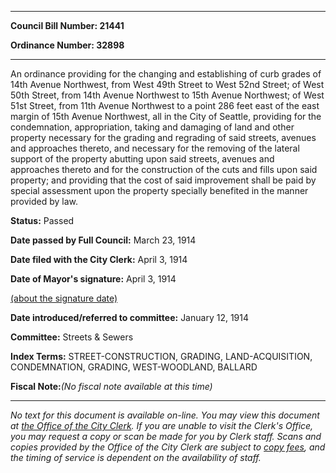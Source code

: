 

********

**Council Bill Number: 21441**
   
**Ordinance Number: 32898**
********

 An ordinance providing for the changing and establishing of curb grades of 14th Avenue Northwest, from West 49th Street to West 52nd Street; of West 50th Street, from 14th Avenue Northwest to 15th Avenue Northwest; of West 51st Street, from 11th Avenue Northwest to a point 286 feet east of the east margin of 15th Avenue Northwest, all in the City of Seattle, providing for the condemnation, appropriation, taking and damaging of land and other property necessary for the grading and regrading of said streets, avenues and approaches thereto, and necessary for the removing of the lateral support of the property abutting upon said streets, avenues and approaches thereto and for the construction of the cuts and fills upon said property; and providing that the cost of said improvement shall be paid by special assessment upon the property specially benefited in the manner provided by law.

**Status:** Passed
   
**Date passed by Full Council:** March 23, 1914
   
**Date filed with the City Clerk:** April 3, 1914
   
**Date of Mayor's signature:** April 3, 1914
   
[(about the signature date)](/~public/approvaldate.htm)
   
   
   
**Date introduced/referred to committee:** January 12, 1914
   
**Committee:** Streets & Sewers
   
   
**Index Terms:** STREET-CONSTRUCTION, GRADING, LAND-ACQUISITION, CONDEMNATION, GRADING, WEST-WOODLAND, BALLARD

**Fiscal Note:**_(No fiscal note available at this time)_
********

_No text for this document is available on-line. You may view this document at [the Office of the City Clerk](http://www.seattle.gov/leg/clerk/contactUs.htm). If you are unable to visit the Clerk's Office, you may request a copy or scan be made for you by Clerk staff. Scans and copies provided by the Office of the City Clerk are subject to [copy fees](http://clerk.seattle.gov/~public/clerkfees.htm), and the timing of service is dependent on the availability of staff._

